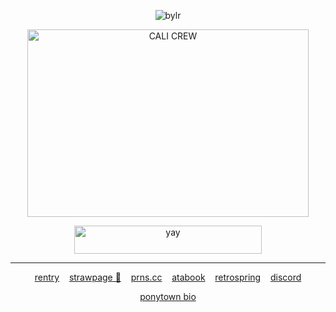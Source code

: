 <p align="center"> <img src="https://komarev.com/ghpvc/?username=bylrx&label=PALM%20TREES&color=fce144&style=flat" alt="bylr" /> </p>

<p align="center"> <img src="https://i.ibb.co/Gp61rR5/CALI-CREW.png" width="450" height="300" alt="CALI CREW"/>

<p align="center">
  <a href="https://rentry.co/californiacrew" target="_blank">
    <img src="https://i.ibb.co/h24jT9p/TEXT.png" width="300" height="45" alt="yay"/>
  </a>
</p>

***

<p align="center">
  <a href="https://rentry.co/willwise">rentry</a> 
  &nbsp;&nbsp;
  <a href="https://boymale.straw.page/">strawpage 💛</a>
  &nbsp;&nbsp;
  <a href="https://pronouns.cc/@cleric">prns.cc</a>
  &nbsp;&nbsp;
    <a href="https://yellow.atabook.org/">atabook</a> 
  &nbsp;&nbsp;
  <a href="https://retrospring.net/@willbyers">retrospring</a>
  &nbsp;&nbsp;
  <a href="https://discordapp.com/users/1201915598213484607">discord</a>
</p>

<p align="center"><a href="https://rentry.co/ponytownbio">ponytown bio</a></p>
